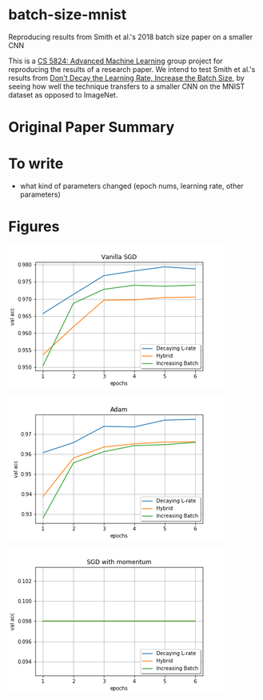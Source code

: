 # batch-size-mnist
Reproducing results from Smith et al.'s 2018 batch size paper on a smaller CNN

This is a [CS 5824: Advanced Machine Learning][2] group project for reproducing
the results of a research paper. We intend to test Smith et al.'s results
from [Don't Decay the Learning Rate, Increase the Batch Size][1], by seeing
how well the technique transfers to a smaller CNN on the MNIST dataset as
opposed to ImageNet.

# Original Paper Summary

# To write
- what kind of parameters changed (epoch nums, learning rate, other parameters)

# Figures

![vanilla sgd results](/vanilla_sgd.png)

![adam results](/adam.png)

![sgd with momentum results](/sgd_with_momentum.png)


[1]: https://arxiv.org/abs/1711.00489
[2]: http://courses.cs.vt.edu/cs5824/Fall19/project.html
